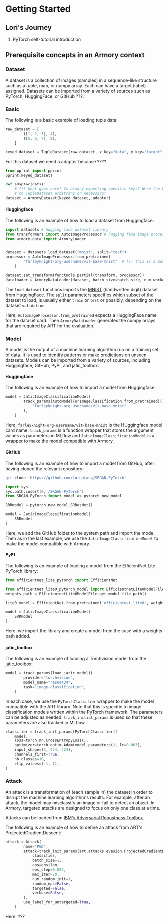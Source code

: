 # Getting Started

## Lori's Journey

1. PyTorch self-tutorial introduction



## Prerequisite concepts in an Armory context

### Dataset

A dataset is a collection of images (samples) in a sequence-like structure such as a
tuple, map, or numpy array. Each can have a target (label) assigned. Datasets can be
imported from a variety of sources such as PyTorch, HuggingFace, or GitHub ???.

### Basic

The following is a basic example of loading tuple data:

```python
raw_dataset = [
        ([1, 2, 3], 4),
        ([5, 6, 7], 8),
    ]

keyed_dataset = TupleDataset(raw_dataset, x_key="data", y_key="target")
```

For this dataset we need a adapter because ????.

```python
from pprint import pprint
pprint(keyed_dataset)

def adapter(data):
    # ??? What goes here? Is armory expecting specific keys? Were the keys given
    # to TupleDataset arbitrary or necessary?
dataset = ArmoryDataset(keyed_dataset, adapter)
```

#### Huggingface

The following is an example of how to load a dataset from Huggingface:

```python
import datasets # hugging face dataset library
from transformers import AutoImageProcessor # hugging face image processor class
from armory.data import ArmoryLoader


dataset = datasets.load_dataset("mnist", split="test")
processor = AutoImageProcessor.from_pretrained(
        "farleyknight-org-username/vit-base-mnist"  # !!! this is a model card
    )

dataset.set_transform(functools.partial(transform, processor))
dataloader = ArmoryDataLoader(dataset, batch_size=batch_size, num_workers=5)
```

The `load_dataset` functions imports the [MNIST][mnist] (handwritten digit) dataset from
HuggingFace. The `split` parameters specifies which subset of the dataset to load,
is usually either `train` or `test` or possibly, depending on the dataset `validation`.

Here, `AutoImageProcessor.from_pretrained` expects a HuggingFace name for the dataset
card. Then `ArmoryDataLoader` generates the numpy arrays that are required by ART for
the evaluation.

[mnist]: https://huggingface.co/datasets/mnist

### Model

A model is the output of a machine learning algorithm run on a training set of data. It is used to identify patterns or make predictions on unseen datasets. Models can be imported from a variety of sources, including Huggingface, GitHub, PyPI, and jatic_toolbox.

#### Huggingface

The following is an example of how to import a model from Huggingface:
```python
model = JaticImageClassificationModel(
        track_params(AutoModelForImageClassification.from_pretrained)(
            "farleyknight-org-username/vit-base-mnist"
        ),
    )
```
Here, `farleyknight-org-username/vit-base-mnist` is the HUggingface model card name. `track_params` is a function wrapper that stores the argument values as parameters in MLflow and `JaticImageClassificationModel` is a wrapper to make the model compatible with Armory.

#### GitHub

The following is an example of how to import a model from GitHub, after having cloned the relevant repository:
```bash
git clone 'https://github.com/Lornatang/SRGAN-PyTorch'
```

```python
import sys
sys.path.insert(0,'/SRGAN-PyTorch')
from SRGAN-PyTorch import model as pytorch_new_model

SRRmodel = pytorch_new_model.SRResNet()

model = JaticImageClassificationModel(
    SRRmodel
)
```
Here, we add the GitHub folder to the system path and import the mode. Then as in the last example, we use the `JaticImageClassificationModel` to make the model compatible with Armory.

#### PyPI

The following is an example of loading a model from the EfficientNet Lite PyTorch library:
```python
from efficientnet_lite_pytorch import EfficientNet

from efficientnet_lite0_pytorch_model import EfficientnetLite0ModelFile
weights_path = EfficientnetLite0ModelFile.get_model_file_path()

lite0_model = EfficientNet.from_pretrained('efficientnet-lite0', weights_path = weights_path )

model = JaticImageClassificationModel(
    SRRmodel
)
```
Here, we import the library and create a model from the case with a weights path added.

#### jatic_toolbox

The following is an example of loading a Torchvision model from the jatic_toolbox:
```python
model = track_params(load_jatic_model)(
        provider="torchvision",
        model_name="resnet34",
        task="image-classification",
    )
```


In each case, we use the `PyTorchClassifier` wrapper to make the model compatible with the ART library. Note that this is specific to image classification models written within the PyTorch framework. The parameters can be adjusted as needed. `track_initial_params` is used so that these parameters are also tracked in MLflow.

```python
classifier = track_init_params(PyTorchClassifier)(
    model,
    loss=torch.nn.CrossEntropyLoss(),
    optimizer=torch.optim.Adam(model.parameters(), lr=0.003),
    input_shape=(3, 224, 224),
    channels_first=True,
    nb_classes=10,
    clip_values=(-1, 1),
)
```

### Attack

An attack is a transformation of (each sample in) the dataset in order to disrupt the machine learning algorithm's results. For example, after an attack, the model may misclassify an image or fail to detect an object. In Armory, targeted attacks are designed to focus on only one class at a time.

Attacks can be loaded from [IBM's Adversarial Robustness Toolbox][art].

The following is an example of how to define an attack from ART's ProjectedGradientDescent:
```python
attack = Attack(
        name="PGD",
        attack=track_init_params(art.attacks.evasion.ProjectedGradientDescent)(
            classifier,
            batch_size=1,
            eps=epsilon,
            eps_step=0.007,
            max_iter=20,
            num_random_init=1,
            random_eps=False,
            targeted=False,
            verbose=False,
        ),
        use_label_for_untargeted=True,
    )
```
Here, ???

[art]: https://github.com/Trusted-AI/adversarial-robustness-toolbox
